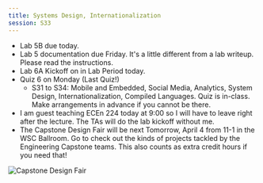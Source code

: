 ```yaml
---
title: Systems Design, Internationalization
session: S33
---
```


* Lab 5B due today.
* Lab 5 documentation due Friday. It's a little different from a lab writeup. Please read the instructions.
* Lab 6A Kickoff on in Lab Period today.
* Quiz 6 on Monday (Last Quiz!)
    * S31 to S34: Mobile and Embedded, Social Media, Analytics, System Design, Internationalization, Compiled Languages. Quiz is in-class. Make arrangements in advance if you cannot be there.
* I am guest teaching ECEn 224 today at 9:00 so I will have to leave right after the lecture. The TAs will do the lab kickoff without me.
* The Capstone Design Fair will be next Tomorrow, April 4 from 11-1 in the WSC Ballroom. Go to check out the kinds of projects tackled by the Engineering Capstone teams. This also counts as extra credit hours if you need that!

![Capstone Design Fair](images/2024-Capstone-Design-Fair.jpg)
